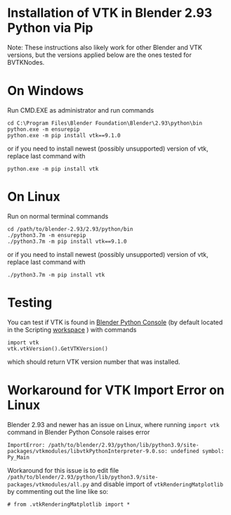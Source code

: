 # Installation of VTK in Blender 2.93 Python via Pip 

Note: These instructions also likely work for other Blender and VTK
versions, but the versions applied below are the ones tested for
BVTKNodes.

# On Windows

Run CMD.EXE as administrator and run commands
```
cd C:\Program Files\Blender Foundation\Blender\2.93\python\bin
python.exe -m ensurepip
python.exe -m pip install vtk==9.1.0
```
or if you need to install newest (possibly unsupported) version of vtk, replace last command with
```
python.exe -m pip install vtk
```

# On Linux

Run on normal terminal commands
```
cd /path/to/blender-2.93/2.93/python/bin
./python3.7m -m ensurepip
./python3.7m -m pip install vtk==9.1.0
```
or if you need to install newest (possibly unsupported) version of vtk, replace last command with
```
./python3.7m -m pip install vtk
```

# Testing

You can test if VTK is found in 
[Blender Python Console](https://docs.blender.org/manual/en/latest/editors/python_console.html)
(by default located in the Scripting 
[workspace](https://docs.blender.org/manual/en/latest/interface/window_system/workspaces.html)
) with commands

```
import vtk
vtk.vtkVersion().GetVTKVersion()
```

which should return VTK version number that was installed.


# Workaround for VTK Import Error on Linux

Blender 2.93 and newer has an issue on Linux, where running `import vtk` command in Blender Python Console raises error

```
ImportError: /path/to/blender/2.93/python/lib/python3.9/site-packages/vtkmodules/libvtkPythonInterpreter-9.0.so: undefined symbol: Py_Main
```

Workaround for this issue is to edit file
`/path/to/blender/2.93/python/lib/python3.9/site-packages/vtkmodules/all.py`
and disable import of `vtkRenderingMatplotlib` by commenting out the line like so:

```
# from .vtkRenderingMatplotlib import *
```
